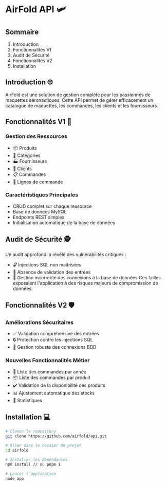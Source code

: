 # AirFold API 🛩️

## Sommaire
1. Introduction
2. Fonctionnalités V1
3. Audit de Sécurité
4. Fonctionnalités V2
5. Installation

## Introduction 🌐
AirFold est une solution de gestion complète pour les passionnés de maquettes aéronautiques. Cette API permet de gérer efficacement un catalogue de maquettes, les commandes, les clients et les fournisseurs.

## Fonctionnalités V1 🚀
### Gestion des Ressources
- 📦 Produits
- 📂 Catégories
- 🏭 Fournisseurs
- 👥 Clients
- 📋 Commandes
- 📝 Lignes de commande

### Caractéristiques Principales
- CRUD complet sur chaque ressource
- Base de données MySQL
- Endpoints REST simples
- Initialisation automatique de la base de données

## Audit de Sécurité 🕵️
Un audit approfondi a révélé des vulnérabilités critiques :
- 🔓 Injections SQL non maîtrisées
- 🚨 Absence de validation des entrées
- 🔌 Gestion incorrecte des connexions à la base de données
Ces failles exposaient l'application à des risques majeurs de compromission de données.

## Fonctionnalités V2 🛡️
### Améliorations Sécuritaires
- ✅ Validation comprehensive des entrées
- 🔒 Protection contre les injections SQL
- 🔐 Gestion robuste des connexions BDD

### Nouvelles Fonctionnalités Métier
- 📅 Liste des commandes par année
- 📦 Liste des commandes par produit
- ✔️ Validation de la disponibilité des produits
- 📊 Ajustement automatique des stocks
- 🧮 Statistiques

## Installation 💻
```bash
# Cloner le repository
git clone https://github.com/airfold/api.git

# Aller dans le dossier du projet
cd airfold

# Installer les dépendances
npm install // ou pnpm i

# Lancer l'application
node app
```
